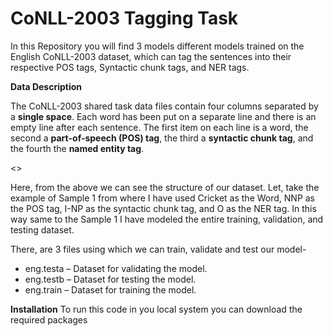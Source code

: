 # **CoNLL-2003 Tagging Task**
In this Repository you will find 3 models different models trained on the English CoNLL-2003 dataset, which can tag the sentences into their respective POS tags, Syntactic chunk tags, and NER tags.


**Data Description**

The CoNLL-2003 shared task data files contain four columns separated by a **single space**. Each word has been put on a separate line and there is an empty line after each sentence. The first item on each line is a word, the second a **part-of-speech (POS) tag**, the third a **syntactic chunk tag**, and the fourth the **named entity tag**.



<>


Here, from the above we can see the structure of our dataset. Let, take the example of Sample 1 from where I have used Cricket as the Word, NNP as the POS tag, I-NP as the syntactic chunk tag, and O as the NER tag. In this way same to the Sample 1 I have modeled the entire training, validation, and testing dataset.

There, are 3 files using which we can train, validate and test our model-

 - eng.testa – Dataset for validating the model.
 - eng.testb – Dataset for testing the model. 
 - eng.train – Dataset for training the model.


**Installation**
To run this code in you local system you can download the required packages

